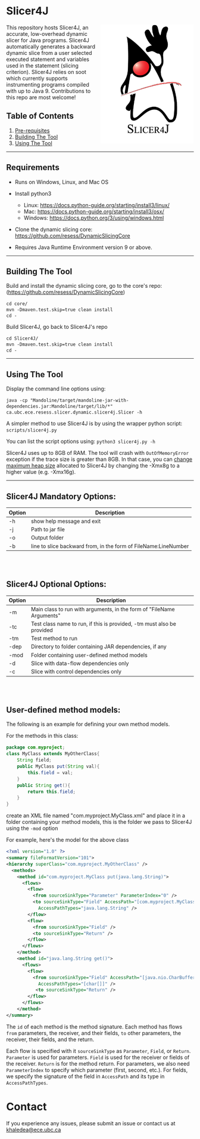 # Slicer4J


<img align="right" src="img/slicer4j_logo.png" alt="drawing" width="250"/>

This repository hosts Slicer4J, an accurate, low-overhead dynamic slicer for Java programs. 
Slicer4J automatically generates a backward dynamic slice from a user selected executed statement and variables used in the statement (slicing criterion). 
Slicer4J relies on soot which currently supports instrumenting programs compiled with up to Java 9. 
Contributions to this repo are most welcome!




## Table of Contents
1. [Pre-requisites](#pre-requisites)
2. [Building The Tool](#Building-The-Tool)
3. [Using The Tool](#Using-The-Tool)

---


## Requirements

* Runs on Windows, Linux, and Mac OS

* Install python3

    * Linux: https://docs.python-guide.org/starting/install3/linux/
    * Mac: https://docs.python-guide.org/starting/install3/osx/
    * Windows: https://docs.python.org/3/using/windows.html

* Clone the dynamic slicing core: https://github.com/resess/DynamicSlicingCore


* Requires Java Runtime Environment version 9 or above. 

---

## Building The Tool

Build and install the dynamic slicing core, go to the core's repo: (https://github.com/resess/DynamicSlicingCore)

```
cd core/
mvn -Dmaven.test.skip=true clean install
cd -
```


Build Slicer4J, go back to Slicer4J's repo
```
cd Slicer4J/
mvn -Dmaven.test.skip=true clean install
cd -
```

---

## Using The Tool


Display the command line options using:
```
java -cp "Mandoline/target/mandoline-jar-with-dependencies.jar:Mandoline/target/lib/*" ca.ubc.ece.resess.slicer.dynamic.slicer4j.Slicer -h
```
A simpler method to use Slicer4J is by using the wrapper python script: `scripts/slicer4j.py`

You can list the script options using: `python3 slicer4j.py -h`


Slicer4J uses up to 8GB of RAM. The tool will crash with `OutOfMemoryError` exception if the trace size is greater than 8GB.
In that case, you can [change maximum heap size](https://docs.oracle.com/cd/E21764_01/web.1111/e13814/jvm_tuning.htm#PERFM161) allocated to Slicer4J by changing the -Xmx8g to a higher value (e.g. -Xmx16g).

---

## Slicer4J Mandatory Options: 


<table class="tg">
<thead>
  <tr>
    <th class="tg-73oq">Option<br></th>
    <th class="tg-73oq">Description</th>
  </tr>
</thead>
<tbody>
  <tr>
    <td class="tg-73oq">-h</td>
    <td class="tg-73oq">show help message and exit</td>
  </tr>
  <tr>
    <td class="tg-73oq">-j</td>
    <td class="tg-73oq">Path to jar file</td>
  </tr>
  <tr>
    <td class="tg-73oq">-o</td>
    <td class="tg-73oq">Output folder</td>
  </tr>
  <tr>
    <td class="tg-73oq">-b</td>
    <td class="tg-73oq">line to slice backward from, in the form of FileName:LineNumber </td>
  </tr>
</tbody>
</table>

<br>
<br>

## Slicer4J Optional Options: 


<table class="tg">
<thead>
  <tr>
    <th class="tg-73oq">Option<br></th>
    <th class="tg-73oq">Description</th>
  </tr>
</thead>
<tbody>
  <tr>
    <td class="tg-73oq">-m</td>
    <td class="tg-73oq">Main class to run with arguments, in the form of "FileName Arguments"</td>
  </tr>
  <tr>
    <td class="tg-73oq">-tc</td>
    <td class="tg-73oq">Test class name to run, if this is provided, -tm must also be provided</td>
  </tr>
  <tr>
    <td class="tg-73oq">-tm</td>
    <td class="tg-73oq">Test method to run</td>
  </tr>
  <tr>
    <td class="tg-73oq">-dep</td>
    <td class="tg-73oq">Directory to folder containing JAR dependencies, if any</td>
  </tr>
  <tr>
    <td class="tg-0lax">-mod</td>
    <td class="tg-0lax">Folder containing user-defined method models</td>
  </tr>
  <tr>
    <td class="tg-0lax">-d</td>
    <td class="tg-0lax">Slice with data-flow dependencies only</td>
  </tr>
  <tr>
    <td class="tg-0lax">-c</td>
    <td class="tg-0lax">Slice with control dependencies only</td>
  </tr>
</tbody>
</table>

<br>
<br>

## User-defined method models: 

The following is an example for defining your own method models. 

For the methods in this class:
```Java
package com.myproject;
class MyClass extends MyOtherClass{
    String field;
    public MyClass put(String val){
        this.field = val;
    }
    public String get(){
        return this.field;
    }
}
```

create an XML file named "com.myproject.MyClass.xml" and place it in a folder containing your method models, this is the folder we pass to Slicer4J using the `-mod` option

For example, here's the model for the above class
```xml
<?xml version="1.0" ?>
<summary fileFormatVersion="101">
<hierarchy superClass="com.myproject.MyOtherClass" />
  <methods>
    <method id="com.myproject.MyClass put(java.lang.String)">
      <flows>
        <flow>
          <from sourceSinkType="Parameter" ParameterIndex="0" />
          <to sourceSinkType="Field" AccessPath="[com.myproject.MyClass: java.lang.String field]"
          	AccessPathTypes="java.lang.String" />
        </flow>
        <flow>
          <from sourceSinkType="Field" />
          <to sourceSinkType="Return" />
        </flow>
      </flows>
    </method>
    <method id="java.lang.String get()">
      <flows>
        <flow>
          <from sourceSinkType="Field" AccessPath="[java.nio.CharBuffer: char[] buffer]"
          	AccessPathTypes="[char[]]" />
           <to sourceSinkType="Return" />
        </flow>
      </flows>
    </method>
</summary>
```

The `id` of each method is the method signature. Each method has flows `from` parameters, the receiver, and their fields, `to` other parameters, the receiver, their fields, and the return.


Each flow is specified with it `sourceSinkType` as `Parameter`, `Field`, or `Return`.
`Parameter` is used for parameters. `Field` is used for the receiver or fields of the receiver. `Return` is for the method return.
For parameters, we also need `ParameterIndex` to specify which parameter (first, second, etc.).
For fields, we specify the signature of the field in `AccessPath` and its type in `AccessPathTypes`.




# Contact

If you experience any issues, please submit an issue or contact us at khaledea@ece.ubc.ca
